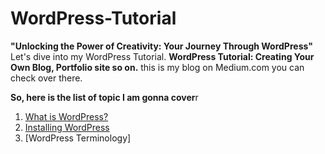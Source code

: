 # WordPress-Tutorial
**"Unlocking the Power of Creativity: Your Journey Through WordPress"**  
Let's dive into my WordPress Tutorial.
**WordPress Tutorial: Creating Your Own Blog, Portfolio site so on.** this is my blog on Medium.com 
you can check over there.

**So, here is the list of topic I am gonna cover**r 
1. [What is WordPress?](https://medium.com/@hope_16/wordpress-tutorial-creating-your-own-blog-portfolio-site-so-on-e230ff1b1793)
2. [Installing WordPress](https://medium.com/@hope_16/wordpress-tutorial-creating-your-own-blog-portfolio-site-so-on-e230ff1b1793)
3. [WordPress Terminology]
